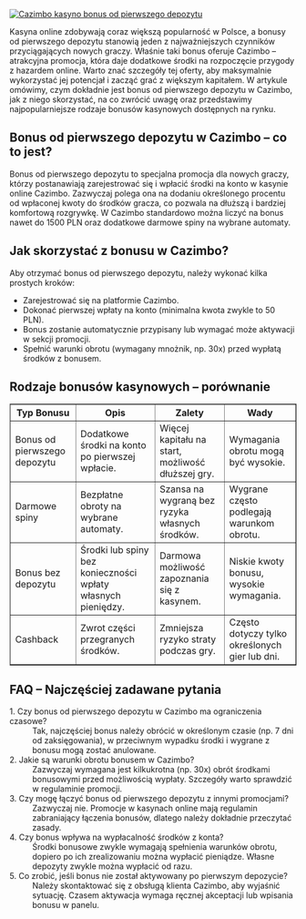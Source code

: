 [![Cazimbo kasyno bonus od pierwszego depozytu](https://123-caf.pages.dev/gitsignup.png)](https://vrmoo.ru/Bt82HjjY)

<div>     <p>Kasyna online zdobywają coraz większą popularność w Polsce, a bonusy od pierwszego depozytu stanowią jeden z najważniejszych czynników przyciągających nowych graczy. Właśnie taki bonus oferuje Cazimbo – atrakcyjna promocja, która daje dodatkowe środki na rozpoczęcie przygody z hazardem online. Warto znać szczegóły tej oferty, aby maksymalnie wykorzystać jej potencjał i zacząć grać z większym kapitałem. W artykule omówimy, czym dokładnie jest bonus od pierwszego depozytu w Cazimbo, jak z niego skorzystać, na co zwrócić uwagę oraz przedstawimy najpopularniejsze rodzaje bonusów kasynowych dostępnych na rynku.</p>        <h2>Bonus od pierwszego depozytu w Cazimbo – co to jest?</h2>     <p>Bonus od pierwszego depozytu to specjalna promocja dla nowych graczy, którzy postanawiają zarejestrować się i wpłacić środki na konto w kasynie online Cazimbo. Zazwyczaj polega ona na dodaniu określonego procentu od wpłaconej kwoty do środków gracza, co pozwala na dłuższą i bardziej komfortową rozgrywkę. W Cazimbo standardowo można liczyć na bonus nawet do 1500 PLN oraz dodatkowe darmowe spiny na wybrane automaty.</p>        <h2>Jak skorzystać z bonusu w Cazimbo?</h2>     <p>Aby otrzymać bonus od pierwszego depozytu, należy wykonać kilka prostych kroków:</p>     <ul>       <li>Zarejestrować się na platformie Cazimbo.</li>       <li>Dokonać pierwszej wpłaty na konto (minimalna kwota zwykle to 50 PLN).</li>       <li>Bonus zostanie automatycznie przypisany lub wymagać może aktywacji w sekcji promocji.</li>       <li>Spełnić warunki obrotu (wymagany mnożnik, np. 30x) przed wypłatą środków z bonusem.</li>     </ul>        <h2>Rodzaje bonusów kasynowych – porównanie</h2>     <table border="1" cellpadding="5" cellspacing="0" style="border-collapse: collapse; width: 100%;">       <thead>         <tr>           <th>Typ Bonusu</th>           <th>Opis</th>           <th>Zalety</th>           <th>Wady</th>         </tr>       </thead>       <tbody>         <tr>           <td>Bonus od pierwszego depozytu</td>           <td>Dodatkowe środki na konto po pierwszej wpłacie.</td>           <td>Więcej kapitału na start, możliwość dłuższej gry.</td>           <td>Wymagania obrotu mogą być wysokie.</td>         </tr>         <tr>           <td>Darmowe spiny</td>           <td>Bezpłatne obroty na wybrane automaty.</td>           <td>Szansa na wygraną bez ryzyka własnych środków.</td>           <td>Wygrane często podlegają warunkom obrotu.</td>         </tr>         <tr>           <td>Bonus bez depozytu</td>           <td>Środki lub spiny bez konieczności wpłaty własnych pieniędzy.</td>           <td>Darmowa możliwość zapoznania się z kasynem.</td>           <td>Niskie kwoty bonusu, wysokie wymagania.</td>         </tr>         <tr>           <td>Cashback</td>           <td>Zwrot części przegranych środków.</td>           <td>Zmniejsza ryzyko straty podczas gry.</td>           <td>Często dotyczy tylko określonych gier lub dni.</td>         </tr>       </tbody>     </table>        <h2>FAQ – Najczęściej zadawane pytania</h2>     <dl>       <dt>1. Czy bonus od pierwszego depozytu w Cazimbo ma ograniczenia czasowe?</dt>       <dd>Tak, najczęściej bonus należy obrócić w określonym czasie (np. 7 dni od zaksięgowania), w przeciwnym wypadku środki i wygrane z bonusu mogą zostać anulowane.</dd>          <dt>2. Jakie są warunki obrotu bonusem w Cazimbo?</dt>       <dd>Zazwyczaj wymagana jest kilkukrotna (np. 30x) obrót środkami bonusowymi przed możliwością wypłaty. Szczegóły warto sprawdzić w regulaminie promocji.</dd>          <dt>3. Czy mogę łączyć bonus od pierwszego depozytu z innymi promocjami?</dt>       <dd>Zazwyczaj nie. Promocje w kasynach online mają regulamin zabraniający łączenia bonusów, dlatego należy dokładnie przeczytać zasady.</dd>          <dt>4. Czy bonus wpływa na wypłacalność środków z konta?</dt>       <dd>Środki bonusowe zwykle wymagają spełnienia warunków obrotu, dopiero po ich zrealizowaniu można wypłacić pieniądze. Własne depozyty zwykle można wypłacić od razu.</dd>          <dt>5. Co zrobić, jeśli bonus nie został aktywowany po pierwszym depozycie?</dt>       <dd>Należy skontaktować się z obsługą klienta Cazimbo, aby wyjaśnić sytuację. Czasem aktywacja wymaga ręcznej akceptacji lub wpisania bonusu w panelu.</dd>     </dl>   </div>